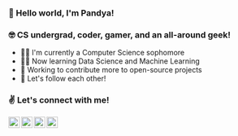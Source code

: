 ### 👋  Hello world, I'm Pandya! 

### 🤓  CS undergrad, coder, gamer, and an all-around geek!

- 👨‍🎓  I'm currently a Computer Science sophomore
- 👨‍💻  Now learning Data Science and Machine Learning
- 🔨  Working to contribute more to open-source projects
- 🤝  Let's follow each other!

### ✌ Let's connect with me!

[<img align="left" alt="Pandya Athallah Erlambang | LinkedIn" width="22px" src="https://pngimg.com/uploads/linkedIn/linkedIn_PNG38.png" />][linkedin]
[<img align="left" alt="Pandya Athallah Erlambang | Twitter" width="22px" src="https://logodownload.org/wp-content/uploads/2014/09/twitter-logo-2-1.png" />][twitter]
[<img align="left" alt="Pandya Athallah Erlambang | Instagram" width="22px" src="https://assets.stickpng.com/images/580b57fcd9996e24bc43c521.png" />][instagram]
[<img align="left" alt="Pandya Athallah Erlambang | Steam" width="22px" src="https://cdn.freebiesupply.com/images/large/2x/steam-logo-transparent.png" />][steam]

[linkedin]: https://linkedin.com/in/pandyaae
[twitter]: https://twitter.com/pandya_ae
[instagram]: https://instagram.com/pandya.ae
[steam]: https://steamcommunity.com/id/panthaer
